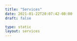 ```yaml
---
title: "Services"
date: 2021-01-22T20:07:42-08:00
draft: false

type: static
layout: services
---
```


